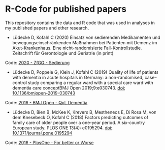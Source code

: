 # R-Code for published papers

This repository contains the data and R code that was used in analyses in my published papers and other research.

* Lüdecke D, Kofahl C (2020) Einsatz von sedierenden Medikamenten und bewegungseinschränkenden Maßnahmen bei Patienten mit Demenz im Akut-Krankenhaus. Eine nicht-randomisierte Fall-Kontrollstudie. Zeitschrift für Gerontologie und Geriatrie (in print)

Code: [2020 - ZfGG - Sedierung](/2020%20-%20ZfGG%20-%20Sedierung)

* Lüdecke D, Poppele G, Klein J, Kofahl C (2019) Quality of life of patients with dementia in acute hospitals in Germany: a non-randomised, case–control study comparing a regular ward with a special care ward with dementia care conceptBMJ Open 2019;9:e030743. [doi: 10.1136/bmjopen-2019-030743](https://doi.org/10.1136/bmjopen-2019-030743)

Code: [2019 - BMJ Open - QoL Dementia](/2019%20-%20BMJ%20Open%20-%20QoL%20Dementia)

* Lüdecke D, Bien B, McKee K, Krevers B, Mestheneos E, Di Rosa M, von dem Knesebeck O, Kofahl C (2018) Factors predicting outcomes of family care of older people over a one-year period. A six-country European study. PLOS ONE 13(4): e0195294. [doi: 10.1371/journal.pone.0195294](https://journals.plos.org/plosone/article?id=10.1371/journal.pone.0195294)

Code: [2018 - PlosOne - For better or Worse](/2018%20-%20PlosOne%20-%20For%20better%20or%20Worse)
